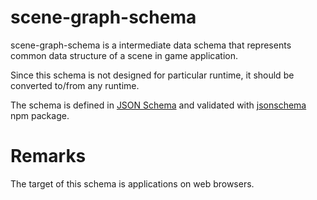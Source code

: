 # scene-graph-schema

scene-graph-schema is a intermediate data schema that represents common data structure of a scene in game application.

Since this schema is not designed for particular runtime, it should be converted to/from any runtime.

The schema is defined in [JSON Schema](http://json-schema.org/) and validated with [jsonschema](https://www.npmjs.com/package/jsonschema) npm package.

# Remarks

The target of this schema is applications on web browsers.
